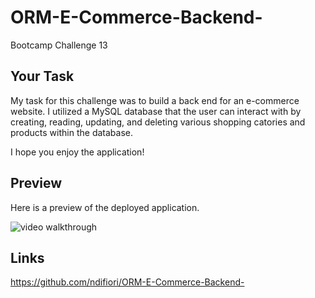 # ORM-E-Commerce-Backend-
Bootcamp Challenge 13

## Your Task

My task for this challenge was to build a back end for an e-commerce website. I utilized a MySQL database that the user can interact with by creating, reading, updating, and deleting various shopping catories and products within the database.  

I hope you enjoy the application!



## Preview 

Here is a preview of the deployed application.

![video walkthrough](./ORM-Walkthrough.gif)

## Links

https://github.com/ndifiori/ORM-E-Commerce-Backend-